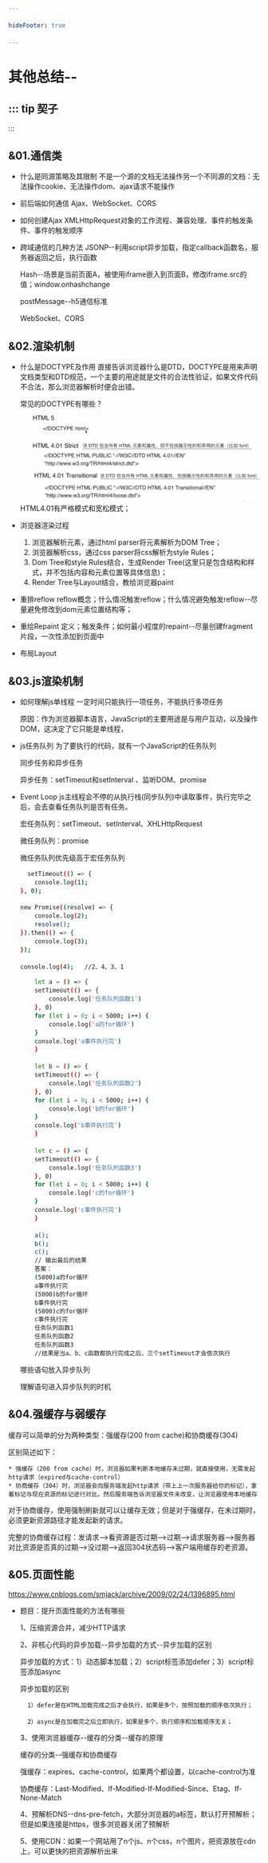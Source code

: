 ```yaml
---

hideFooter: true

---
```

# 其他总结-- #

::: tip 契子
- 
:::

## &01.通信类 ##
- 什么是同源策略及其限制
    不是一个源的文档无法操作另一个不同源的文档：无法操作cookie、无法操作dom、ajax请求不能操作

- 前后端如何通信
    Ajax、WebSocket、CORS

- 如何创建Ajax
    XMLHttpRequest对象的工作流程、兼容处理、事件的触发条件、事件的触发顺序

- 跨域通信的几种方法
    JSONP--利用script异步加载，指定callback函数名，服务器返回之后，执行函数

    Hash--场景是当前页面A，被使用iframe嵌入到页面B，修改iframe.src的值；window.onhashchange

    postMessage--h5通信标准
    
    WebSocket、CORS

## &02.渲染机制 ##
- 什么是DOCTYPE及作用
    直接告诉浏览器什么是DTD，DOCTYPE是用来声明文档类型和DTD规范，一个主要的用途就是文件的合法性验证，如果文件代码不合法，那么浏览器解析时便会出错。

    常见的DOCTYPE有哪些？
    ![npm-script](./imgs/doctype.png)
    HTML4.01有严格模式和宽松模式；

- 浏览器渲染过程
    1. 浏览器解析元素，通过html parser将元素解析为DOM Tree；
    2. 浏览器解析css，通过css parser将css解析为style Rules；
    3. Dom Tree和style Rules结合，生成Render Tree(这里只是包含结构和样式，并不包括内容和元素位置等具体信息)；
    4. Render Tree与Layout结合，教给浏览器paint

- 重排reflow
    reflow概念；什么情况触发reflow；什么情况避免触发reflow--尽量避免修改到dom元素位置结构等；
- 重绘Repaint
    定义；触发条件；如何最小程度的repaint--尽量创建fragment片段，一次性添加到页面中
- 布局Layout

## &03.js渲染机制 ##
- 如何理解js单线程
    一定时间只能执行一项任务，不能执行多项任务

    原因：作为浏览器脚本语言，JavaScript的主要用途是与用户互动，以及操作DOM，这决定了它只能是单线程，
- js任务队列
    为了要执行的代码，就有一个JavaScript的任务队列

    同步任务和异步任务

    异步任务：setTimeout和setInterval 、监听DOM、promise
- Event Loop
    js主线程会不停的从执行栈(同步队列)中读取事件，执行完毕之后，会去查看任务队列是否有任务。

    宏任务队列：setTimeout、setInterval、XHLHttpRequest

    微任务队列：promise

    微任务队列优先级高于宏任务队列

    ```bash
      setTimeout(() => {
        console.log(1);
    }, 0);

    new Promise((resolve) => {
        console.log(2);
        resolve();
    }).then(() => {
        console.log(3);
    });

    console.log(4);   //2、4、3、1
    ```
    ```bash
        let a = () => {
        setTimeout(() => {
            console.log('任务队列函数1')
        }, 0)
        for (let i = 0; i < 5000; i++) {
            console.log('a的for循环')
        }
        console.log('a事件执行完')
        }

        let b = () => {
        setTimeout(() => {
            console.log('任务队列函数2')
        }, 0)
        for (let i = 0; i < 5000; i++) {
            console.log('b的for循环')
        }
        console.log('b事件执行完')
        }

        let c = () => {
        setTimeout(() => {
            console.log('任务队列函数3')
        }, 0)
        for (let i = 0; i < 5000; i++) {
            console.log('c的for循环')
        }
        console.log('c事件执行完')
        }

        a();
        b();
        c();
        // 输出最后的结果
        答案：
        (5000)a的for循环
        a事件执行完
        (5000)b的for循环
        b事件执行完
        (5000)c的for循环
        c事件执行完
        任务队列函数1
        任务队列函数2
        任务队列函数3
        //结果是当a、b、c函数都执行完成之后，三个setTimeout才会依次执行
    ```


    哪些语句放入异步队列

    理解语句进入异步队列的时机

## &04.强缓存与弱缓存 ##

缓存可以简单的分为两种类型：强缓存(200 from cache)和协商缓存(304)

区别简述如下：

    * 强缓存（200 from cache）时，浏览器如果判断本地缓存未过期，就直接使用，无需发起http请求（expired与cache-control）
    * 协商缓存（304）时，浏览器会向服务端发起http请求（带上上一次服务器给你的标记），拿着标记与现在资源的标记进行对比，然后服务端告诉浏览器文件未改变，让浏览器使用本地缓存

对于协商缓存，使用强制刷新就可以让缓存无效；但是对于强缓存，在未过期时，必须更新资源路径才能发起新的请求。

完整的协商缓存过程：发请求-->看资源是否过期-->过期-->请求服务器-->服务器对比资源是否真的过期-->没过期-->返回304状态码-->客户端用缓存的老资源。

## &05.页面性能 ##

https://www.cnblogs.com/smjack/archive/2009/02/24/1396895.html

- 题目：提升页面性能的方法有哪些

    1、压缩资源合并，减少HTTP请求

    2、非核心代码的异步加载--异步加载的方式--异步加载的区别

    异步加载的方式：1）动态脚本加载；2）script标签添加defer；3）script标签添加async

    异步加载的区别

        1）defer是在HTML加载完成之后才会执行，如果是多个，按照加载的顺序依次执行；

        2）async是在加载完之后立即执行，如果是多个，执行顺序和加载顺序无关；

    3、使用浏览器缓存--缓存的分类--缓存的原理

    缓存的分类--强缓存和协商缓存

    强缓存：expires、cache-control，如果两个都设置，以cache-control为准

    协商缓存：Last-Modified、If-Modified-If-Modified-Since、Etag、If-None-Match

    4、预解析DNS--dns-pre-fetch，大部分浏览器的a标签，默认打开预解析；但是如果连接是https，很多浏览器关闭了预解析

    5、使用CDN：如果一个网站用了n个js、n个css，n个图片，把资源放在cdn上，可以更快的把资源解析出来


